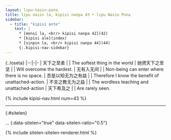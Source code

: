 ```yaml
---
layout: lipu-nasin-pona
title: lipu nasin la, kipisi nanpa 43 • lipu Nasin Pona
sidebar:
  - title: "kipisi ante"
    text: |
      * [monsi la, <br/> kipisi nanpa 42](42)
      * [kipisi ale](index)
      * [sinpin la, <br/> kipisi nanpa 44](44)
      {:.kipisi-nav-sidebar}
---
```


{:.loseta}
|:-:|-|-
| 天下之至柔             |  | The softest thing in the world
| 驰骋<wbr/>天下之至坚   |  | Will overcome the hardest.
| 无有入无间             |  | Non-being can enter where there is no space.
| 吾是以知无为之有益     |  | Therefore I know the benefit of unattached-action.
| 不言之教<wbr/>无为之益 |  | The wordless teaching and unattached-action
| 天下希及之             |  | Are rarely seen.

{% include kipisi-nav.html num=43 %}

-------
{:#sitelen}

...
{:data-sitelen="true" data-sitelen-ratio="0.5"}

{% include sitelen-sitelen-renderer.html %}
